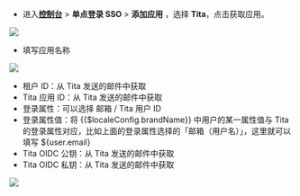 <IntegrationDetailCard :title="`在 ${$localeConfig.brandName} 中创建应用`">

- 进入[**控制台**](https://console.genauth.ai) > **单点登录 SSO** > **添加应用** ，选择 **Tita**，点击获取应用。

![](~@imagesZhCn/integration/tita/1-1.png)

- 填写应用名称

![](~@imagesZhCn/integration/tita/1-2.png)

- 租户 ID：从 Tita 发送的邮件中获取
- Tita 应用 ID：从 Tita 发送的邮件中获取
- 登录属性：可以选择 邮箱 / Tita 用户 ID
- 登录属性值：将 {{$localeConfig.brandName}} 中用户的某一属性值与 Tita 的登录属性对应，比如上面的登录属性选择的「邮箱（用户名）」，这里就可以填写 ${user.email}
- Tita OIDC 公钥：从 Tita 发送的邮件中获取
- Tita OIDC 私钥：从 Tita 发送的邮件中获取

![](~@imagesZhCn/integration/tita/1-3.png)

</IntegrationDetailCard>

